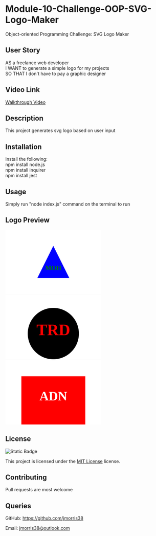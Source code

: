 # Module-10-Challenge-OOP-SVG-Logo-Maker
Object-oriented Programming Challenge: SVG Logo Maker

 ## User Story
AS a freelance web developer
<br>
I WANT to generate a simple logo for my projects
<br>
SO THAT I don't have to pay a graphic designer


 ## Video Link
 [Walkthrough Video]()

 ## Description

 This project generates svg logo based on user input

 ## Installation

 Install the following:
 <br>
 npm install node.js
 <br>
 npm install inquirer
 <br>
 npm install jest
 <br>

 ## Usage

 Simply run "node index.js" command on the terminal to run 

 ## Logo Preview
 <img src="./examples/bkue.svg" width="300" heigth="200">

 <img src="./examples/logo.svg" width="300" heigth="200">

 <img src="./examples/adn.svg" width="300" heigth="200">



 ## License

 ![Static Badge](https://img.shields.io/badge/MIT-License-blue)

 This project is licensed under the [MIT License](https://choosealicense.com/licenses/mit/) license.

 ## Contributing

 Pull requests are most welcome

 ## Queries

 GitHub: https://github.com/jmorris38

 Email: jmorris38@outlook.com
